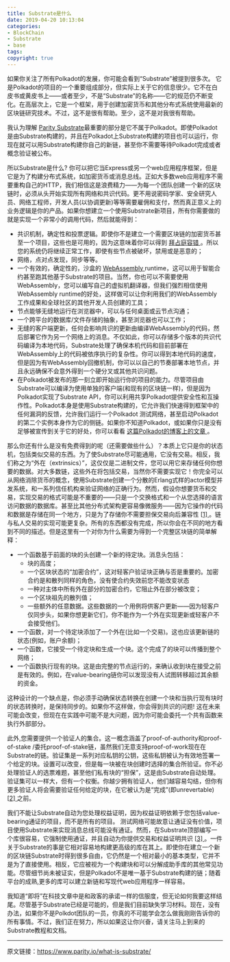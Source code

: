 ```yaml
---
title: Substrate是什么
date: 2019-04-20 10:13:04
categories:
- BlockChain
- Substrate
- base
tags:
copyright: true
---
```


如果你关注了所有Polkadot的发展，你可能会看到“Substrate”被提到很多次。 它是Polkadot的项目的一个重要组成部分，但实际上关于它的信息很少。它不在白皮书或黄皮书上——或者至少，不是“Substrate”的名称——它的规范仍不断变化。在高层次上，它是一个框架，用于创建加密货币和其他分布式系统使用最新的区块链研究技术。不过，这不是很有帮助。至少，这不是对我很有帮助。 

<!-- more -->

我认为理解 [Parity Substrate](https://www.parity.io/substrate)最重要的部分是它不属于Polkadot。即使Polkadot是由Substrate构建的，并且在Polkadot上Substrate构建的项目也可以运行，你现在就可以用Substrate构建你自己的新链，甚至你不需要等待Polkadot完成或者概念验证被公布。

所以Substrate是什么?  你可以把它当Express或另一个web应用程序框架，但是它是为了构建分布式系统，如加密货币或消息总线。正如大多数web应用程序不需要重构自己的HTTP，我们相信这是浪费精力——为每一个团队创建一个新的区块链时，必须从头开始实现所有网络和共识代码。更不用说密码学家、安全研究人员、网络工程师，开发人员(以协调更新)等等需要雇佣和支付，然而真正意义上的业务逻辑是你的产品。如果你想建立一个使用Substrate新项目，所有你需要做的就是实现一个非常小的调用代码，然后就能得到：

- 共识机制，确定性和投票逻辑。即使你不是建立一个需要区块链的加密货币甚至一个项目，这些也是可用的，因为这意味着你可以得到 [拜占庭容错 ](https://en.wikipedia.org/wiki/Byzantine_fault_tolerance)。所以您的系统仍将继续正常工作，即使有些节点被破坏，禁用或是恶意的；
- 网络，点对点发现，同步等等。
- 一个有效的，确定性的，沙盒的 [WebAssembly ](https://webassembly.org/)runtime，这可以用于智能合约甚至跑其他基于Substrate的项目。当然，你也可以不需要使用WebAssembly，您可以编写自己的虚拟机翻译器，但我们强烈相信使用WebAssembly runtime的好处，这样做可以让你利用我们的WebAssembly工作成果和全球社区的其他开发人员创建的工具；
- 节点能够无缝地运行在浏览器中，可以与任何桌面或云节点沟通；
- 一个跨平台的数据库/文件存储的抽象，甚至浏览器也可以工作； 
- 无缝的客户端更新，任何会影响共识的更新由编译WebAssembly的代码，然后部署它作为另一个网络上的消息。不仅如此，你可以存储多个版本的共识代码编译为本地代码，Substrate处理了确保本机代码和目前部署在WebAssembly上的代码被依序执行的复杂性。你可以得到本地代码的速度，但是因为有WebAssembly回撤机制，你可以以自己的节奏部署本地节点，并且永远确保不会意外得到一个硬分叉或其他共识问题。 
- 在Polkadot被发布的那一刻立即开始运行你的项目的能力。尽管项目由Substrate可以编译为使用单独的客户端(和现有的区块链一样)，但是因为Polkadot实现了Substrate API，你可以利用共享Polkadot提供安全性和互操作性。Polkadot本身是使用Substrate构建的，它允许我们快速得到框架中的任何漏洞的反馈，允许我们运行一个Polkadot 测试网络，甚至启动Polkadot的第二个实例本身作为它的侧链。如果你不知道Polkadot，或如果你只是没有足够被宣传到关于它的好处，你可以看看 [这篇Polkadot的博客上的文章 ](https://medium.com/polkadot-network/how-polkadot-tackles-the-biggest-problems-facing-blockchain-innovators-1affc1309b0f)。 

那么你还有什么是没有免费得到的呢（还需要做些什么）？本质上它只是你的状态机，包括类似交易的东西。为了使Substrate尽可能通用，它没有交易。相反，我们称之为“外在（extrinsics）”，这仅仅是二进制文件，您可以用它来存储任何你想要的数据。对大多数链，这些外在将包括交易，当然你不需要实现它！你完全可以从网络消除货币的概念，使用Substrate创建一个分散的Erlang式样的actor模型并发系统，和一系列信任机构来验证网络的正确行为。然而，假设你想要货币和交易，实现交易的格式可能是不重要的——只是一个交换格式和一个从您选择的语言访问数据的数据库。甚至比其他分布式架构更容易像微服务——因为它操作的代码和数据是存储在同一个地方，只是为了存储你不需要担保交易向后兼容性 [[1\] ](https://www.parity.io/what-is-substrate/#fn1)。链与私人交易的实现可能更复杂。所有的东西都没有完成，所以你会在不同的地方看到不同的描述。但是这里有一个对你为什么需要为得到一个完整区块链的简单解释：

- 一个函数基于前面的块的头创建一个新的待定块。消息头包括：
  - 块的高度；
  - 一个区块状态的“加密合约”，这对轻客户验证块正确与否是重要的。加密合约是和散列同样的角色，没有使合约失效前您不能改变状态 
  - 一种对主体中所有外在部分的加密合约，它阻止外在部分被改变；
  - 一个区块祖先的散列值；
  - 一些额外的任意数据。这些数据的一个用例将供客户更新——因为轻客户仅同步头，如果你想更新它们，你不能作为一个外在实现更新或轻客户不会接受他们。 
- 一个函数，对一个待定块添加了一个外在(比如一个交易)。这也应该更新链的状态(例如，账户余额)；
- 一个函数，它接受一个待定块和生成一个块。这个完成了的块可以传播到整个网络； 
- 一个函数执行现有的块。这是由完整的节点运行的，来确认收到块在接受之前是有效的。例如，在value-bearing链你可以发现没有人试图转移超过其余额的资金。 

这种设计的一个缺点是，你必须手动确保状态转换在创建一个块和当执行现有块时的状态转换时，是保持同步的。如果你不这样做，你会得到共识的问题! 这在未来可能会改变，但现在在实践中可能不是大问题，因为你可能会委托一个共有函数来执行外部部分。

此外,您需要提供一个验证人的集合。这一概念涵盖了proof-of-authority和proof-of-stake  /委托proof-of-stake链，虽然我们无意支持proof-of-work现在在Substrate的链。验证集是一系列对应私钥的公钥，这些私钥被认为有效地签署一个给定的块。设置可以改变，但是每一块被在块创建时选择的集合所验证。你不必处理验证人的选票难题，甚至他们私有块的“担保”，这是由Substrate自动处理。验证集可以一样大，但有一个权衡。你越少拥有验证人，他们越容易勾结，但你有更多验证人将会需要验证任何给定的块，在它被认为是“完成”(即unrevertable) [[2\] ](https://www.parity.io/what-is-substrate/#fn2)之前。 

我们不能让Substrate自动为您处理权益证明，因为权益证明依赖于您包括value-bearing通证的项目，而不是所有的项目。  测试网络可能故意让通证没有价值，项目使用Substrate来实现消息总线可能没有通证。然而，在Substrate顶部编写一个库很容易，它强制使用通证，并且自动为你提供交易和权益证明共识 [[3\] ](https://www.parity.io/what-is-substrate/#fn3)。一件关于Substrate的事是它相对容易地构建更高级的库在其上。即使你在建立一个新的区块链Substrate时得到很多自由，它仍然是一个相对最小的基本类型，它并不是为了直接使用。相反，它应被视为一个构建块和可以分解成助手库的其他常见功能。尽管细节尚未被证实，但是Polkadot不是唯一基于Substrate构建的链；随着平台的成熟,更多的库可以建立新链和写现代web应用程序一样容易。

我知道“即将”在科技文章中是和政客的承诺一样的信服度，但无论如何我要这样结尾。尽管基于Substrate已经是可能的，但是我们目前缺失学习材料。现在，没有办法，如果你不是Polkdot团队的一员，你真的不可能学会怎么做我刚刚告诉你的所有事情。不过，我们正在努力，所以如果这让你兴奋，请关注马上到来的Substrate教程和文档。 

---

原文链接：https://www.parity.io/what-is-substrate/

